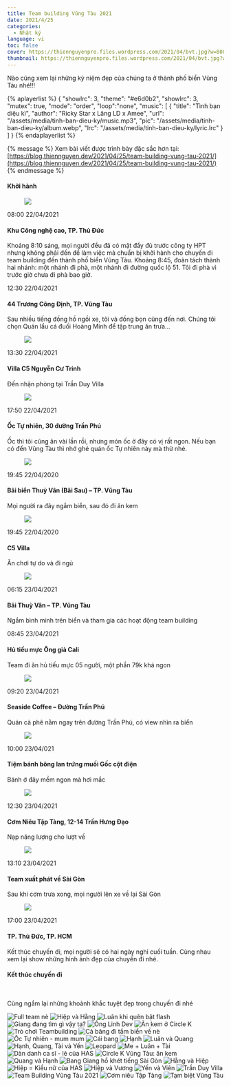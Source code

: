 ```yaml
---
title: Team building Vũng Tàu 2021
date: 2021/4/25
categories:
  - Nhật ký
language: vi
toc: false
cover: https://thiennguyenpro.files.wordpress.com/2021/04/bvt.jpg?w=800
thumbnail: https://thiennguyenpro.files.wordpress.com/2021/04/bvt.jpg?w=300
---
```


Nào cũng xem lại những kỷ niệm đẹp của chúng ta ở thành phố biển Vũng Tàu nhé!!!

{% aplayerlist %}
{
    "showlrc": 3,
    "theme": "#e6d0b2",
    "showlrc": 3,
    "mutex": true,
    "mode": "order",
    "loop":"none",
    "music": [
        {
            "title": "Tình bạn diệu kì",
            "author": "Ricky Star x Lăng LD x Amee",
            "url": "/assets/media/tinh-ban-dieu-ky/music.mp3",
            "pic": "/assets/media/tinh-ban-dieu-ky/album.webp",
            "lrc": "/assets/media/tinh-ban-dieu-ky/lyric.lrc"
        }
    ]
}
{% endaplayerlist %}

{% message %}
  Xem bài viết được trình bày đặc sắc hơn tại: [https://blog.thiennguyen.dev/2021/04/25/team-building-vung-tau-2021/](https://blog.thiennguyen.dev/2021/04/25/team-building-vung-tau-2021/)
{% endmessage %}

<!-- more -->

<div class="card-content">
   <h4 class="tag is-primary">Khởi hành</h4>
   <div class="timeline">
      <article class="media">
         <figure class="media-left image is-64x64">
              <a class="gallery-item" href="https://thiennguyen.icu/wp-content/uploads/2021/04/Team-building-Vung-Tau-2021-000.jpg"><img src="https://thiennguyenpro.files.wordpress.com/2021/08/team-building-vung-tau-2021-000.jpg?w=128"></a>
          </figure>
         <div class="media-content">
            <p class="title"><time datetime="2021-04-22T08:00:00.000Z">08:00 22/04/2021</time></p>
            <h4>Khu Công nghệ cao, TP. Thủ Đức</h4>
            <p>
              Khoảng 8:10 sáng, mọi người đều đã có mặt đầy đủ trước công ty HPT nhưng không phải đến để làm việc mà chuẩn bị khởi hành cho chuyến đi team building đến thành phố biển Vũng Tàu. Khoảng 8:45, đoàn tách thành hai nhánh: một nhánh đi phà, một nhánh đi đường quốc lộ 51. Tôi đi phà vì trước giờ chưa đi phà bao giờ.
            </p>
         </div>
      </article>
      <article class="media">
         <div class="media-content">
            <p class="title"><time datetime="2021-04-22T12:30:00.000Z">12:30 22/04/2021</p>
            <h4>44 Trương Công Định, TP. Vũng Tàu</h4>
            <p>
              Sau nhiều tiếng đồng hồ ngồi xe, tôi và đồng bọn cũng đến nơi. Chúng tôi chọn Quán lẩu cá đuối Hoàng Minh để tập trung ăn trưa…
            </p>
         </div>
      </article>
      <article class="media">
         <figure class="media-left image is-64x64">
              <a class="gallery-item" href="https://blog.thiennguyen.icu/wp-content/uploads/2021/04/DSC087581-min-768x512.jpg"><img src="https://thiennguyenpro.files.wordpress.com/2021/08/dsc087581-min-768x512-1.jpg?w=128"></a>
          </figure>
         <div class="media-content">
            <p class="title"><time datetime="2021-04-22T13:30:00.000Z">13:30 22/04/2021</time></p>
            <h4>Villa C5 Nguyễn Cư Trinh</h4>
            <p>
              Đến nhận phòng tại Trần Duy Villa
            </p>
         </div>
      </article>
       <article class="media">
         <figure class="media-left image is-64x64">
              <a class="gallery-item" href="https://blog.thiennguyen.icu/wp-content/uploads/2021/04/Team-building-Vung-Tau-2021-Oc-Tu-Nhien-768x512.jpg"><img src="https://thiennguyenpro.files.wordpress.com/2021/08/team-building-vung-tau-2021-oc-tu-nhien-768x512-1.jpg?w=128"></a>
          </figure>
         <div class="media-content">
            <p class="title"><time datetime="2021-04-22T17:50:00.000Z">17:50 22/04/2021</time></p>
            <h4>Ốc Tự nhiên, 30 đường Trần Phú</h4>
            <p>
              Ốc thì tôi cũng ăn vài lần rồi, nhưng món ốc ở đây có vị rất ngon. Nếu bạn có đến Vũng Tàu thì nhớ ghé quán ốc Tự nhiên này mà thử nhé.
            </p>
         </div>
      </article>
      <article class="media">
         <figure class="media-left image is-64x64">
            <a class="gallery-item" href="https://blog.thiennguyen.icu/wp-content/uploads/2021/04/Team-building-Vung-Tau-2021-Bai-Sau-768x512.jpg"><img src="https://thiennguyenpro.files.wordpress.com/2021/08/team-building-vung-tau-2021-bai-sau-768x512-1.jpg?w=128"></a>
         </figure>
         <div class="media-content">
            <p class="title"><time datetime="2021-04-22T19:45:00.000Z">19:45 22/04/2020</time></p>
            <h4>Bãi biển Thuỳ Vân (Bãi Sau) – TP. Vũng Tàu</h4>
            <p>
            Mọi người ra đây ngắm biển, sau đó đi ăn kem
            </p>
         </div>
      </article>
      <article class="media">
         <figure class="media-left image is-64x64">
            <a class="gallery-item" href="https://blog.thiennguyen.icu/wp-content/uploads/2021/04/team-building-vung-tau-2021-song-bai-villa-c5-min-768x511.jpg"><img src="https://thiennguyenpro.files.wordpress.com/2021/08/team-building-vung-tau-2021-song-bai-villa-c5-min-768x511-1.jpg?w=128"></a>
         </figure>
         <div class="media-content">
            <p class="title"><time datetime="2021-04-22T19:45:00.000Z">19:45 22/04/2020</time></p>
            <h4>C5 Villa</h4>
            <p>
            Ăn chơi tự do và đi ngủ
            </p>
         </div>
      </article>
      <article class="media">
         <figure class="media-left image is-64x64">
            <a class="gallery-item" href="https://blog.thiennguyen.icu/wp-content/uploads/2021/04/team-building-vung-tau-2021-tro-choi-01-w800-768x512.jpg"><img src="https://thiennguyenpro.files.wordpress.com/2021/08/team-building-vung-tau-2021-tro-choi-01-w800-768x512-1.jpg?w=128"></a>
         </figure>
         <div class="media-content">
            <p class="title"><time datetime="2021-04-23T06:15:00.000Z">06:15 23/04/2021</time></p>
            <h4>Bãi Thuỳ Vân – TP. Vũng Tàu</h4>
            <p>
            Ngắm bình minh trên biển và tham gia các hoạt động team building
            </p>
         </div>
      </article>
      <article class="media">
         <div class="media-content">
            <p class="title"><time datetime="2021-04-23T08:45:00.000Z">08:45 23/04/2021</time></p>
            <h4>Hủ tiếu mực Ông già Cali</h4>
            <p>
            Team đi ăn hủ tiếu mực 05 người, một phần 79k khá ngon
            </p>
         </div>
      </article>
      <article class="media">
         <figure class="media-left image is-64x64">
            <a class="gallery-item" href="https://blog.thiennguyen.dev/wp-content/uploads/2021/04/seaside-coffee-vung-tau-768x576.jpg"><img src="https://thiennguyenpro.files.wordpress.com/2021/08/seaside-coffee-vung-tau-768x576-1.jpg?w=128"></a>
         </figure>
         <div class="media-content">
            <p class="title"><time datetime="2021-04-23T09:20:00.000Z">09:20 23/04/2021</time></p>
            <h4>Seaside Coffee – Đường Trần Phú</h4>
            <p>
            Quán cà phê nằm ngay trên đường Trần Phú, có view nhìn ra biển
            </p>
         </div>
      </article>
      <article class="media">
         <figure class="media-left image is-64x64">
            <a class="gallery-item" href="https://blog.thiennguyen.dev/wp-content/uploads/2021/04/Goc-cot-dien-TP-vung-tau-768x576.jpg"><img src="https://thiennguyenpro.files.wordpress.com/2021/08/goc-cot-dien-tp-vung-tau-768x576-1.jpg?w=128"></a>
         </figure>
         <div class="media-content">
            <p class="title"><time datetime="2021-04-23T10:00:00.000Z">10:00 23/04/021</time></p>
            <h4>Tiệm bánh bông lan trứng muối Gốc cột điện</h4>
            <p>
            Bánh ở đây mềm ngon mà hơi mắc
            </p>
         </div>
      </article>
      <article class="media">
         <figure class="media-left image is-64x64">
            <a class="gallery-item" href="https://blog.thiennguyen.dev/wp-content/uploads/2021/04/DSC09228-768x512.jpg"><img src="https://thiennguyenpro.files.wordpress.com/2021/08/dsc09228-768x512-1.jpg?w=128"></a>
         </figure>
         <div class="media-content">
            <p class="title"><time datetime="2021-04-23T12:30:00.000Z">12:30 23/04/2021</time></p>
            <h4>Cơm Niêu Tập Tàng, 12-14 Trần Hưng Đạo</h4>
            <p>
            Nạp năng lượng cho lượt về
            </p>
         </div>
      </article>
      <article class="media">
         <figure class="media-left image is-64x64">
            <a class="gallery-item" href="https://blog.thiennguyen.dev/wp-content/uploads/2021/04/DSC09249-768x512.jpg"><img src="https://thiennguyenpro.files.wordpress.com/2021/04/dsc09249.jpg?w=128"></a>
         </figure>
         <div class="media-content">
            <p class="title"><time datetime="2021-04-23T13:10:00.000Z">13:10 23/04/2021</time></p>
            <h4>Team xuất phát về Sài Gòn</h4>
            <p>
            Sau khi cơm trưa xong, mọi người lên xe về lại Sài Gòn
            </p>
         </div>
      </article>
      <article class="media">
         <figure class="media-left image is-64x64">
            <a class="gallery-item" href="https://blog.thiennguyen.dev/wp-content/uploads/2021/04/BVT-720x404.jpg"><img src="https://blog.thiennguyen.dev/wp-content/uploads/2021/04/BVT-720x404.jpg?w=128"></a>
         </figure>
         <div class="media-content">
            <p class="title"><time datetime="2021-04-23T17:00:00.000Z">17:00 23/04/2021</time></p>
            <h4>TP. Thủ Đức, TP. HCM</h4>
            <p>
            Kết thúc chuyến đi, mọi người sẽ có hai ngày nghỉ cuối tuần. Cùng nhau xem lại show những hình ảnh đẹp của chuyến đi nhé.
            </p>
         </div>
      </article>
      <article class="media">
         <h4 class="tag is-danger">Kết thúc chuyến đi</h4>
      </article>
   </div>
   <br />
</div>


Cùng ngắm lại những khoảnh khắc tuyệt đẹp trong chuyến đi nhé
<div class="justified-gallery">

![Full team nè](https://thiennguyenpro.files.wordpress.com/2021/04/dsc09080-1.jpg?w=800)
![Hiệp và Hằng](https://thiennguyenpro.files.wordpress.com/2021/04/dsc09068.jpg?w=800)
![Luân khi quên bật flash](https://thiennguyenpro.files.wordpress.com/2021/04/dsc09073.jpg?w=800)
![Giang đang tìm gì vậy ta?](https://thiennguyenpro.files.wordpress.com/2021/04/dsc09075-1.jpg?w=800)
![Ông Linh Dev](https://thiennguyenpro.files.wordpress.com/2021/04/dsc09078-1.jpg?w=800)
![Ăn kem ở Circle K](https://thiennguyenpro.files.wordpress.com/2021/04/dsc08849.jpg?w=800)
![Trò chơi Teambuilding](https://thiennguyenpro.files.wordpress.com/2021/04/20210423_070007.jpg?w=800)
![Cả băng đi tắm biển về nè](https://thiennguyenpro.files.wordpress.com/2021/04/20210423_073839.jpg?w=800)
![Ốc Tự nhiên - mum mum](https://thiennguyenpro.files.wordpress.com/2021/04/dsc08777.jpg?w=800)
![Cái bang](https://thiennguyenpro.files.wordpress.com/2021/04/dsc08743.jpg?w=800)
![Hạnh](https://thiennguyenpro.files.wordpress.com/2021/04/dsc08744-1.jpg?w=800)
![Luân và Quang](https://thiennguyenpro.files.wordpress.com/2021/04/dsc08892.jpg?w=800)
![Hạnh, Quang, Tài và Yến](https://thiennguyenpro.files.wordpress.com/2021/04/dsc08828.jpg?w=800)
![Leopard](https://thiennguyenpro.files.wordpress.com/2021/04/dsc08826.jpg?w=800)
![Me + Luân + Tài](https://thiennguyenpro.files.wordpress.com/2021/04/dsc08861.jpg?w=800)
![Dàn danh ca sĩ - lẻ của HAS](https://thiennguyenpro.files.wordpress.com/2021/04/dsc08946.jpg?w=800)
![Circle K Vũng Tàu: ăn kem](https://thiennguyenpro.files.wordpress.com/2021/04/dsc08887.jpg?w=800)
![Quang và Hạnh](https://thiennguyenpro.files.wordpress.com/2021/04/dsc09221.jpg?w=800)
![Bang Giang hồ khét tiếng Sài Gòn](https://thiennguyenpro.files.wordpress.com/2021/04/dsc08982.jpg?w=800)
![Hằng và Hiệp](https://thiennguyenpro.files.wordpress.com/2021/04/dsc09067-2.jpg?w=800)
![Hiệp = Kiều nữ của HAS](https://thiennguyenpro.files.wordpress.com/2021/04/dsc09144.jpg?w=800)
![Hiệp và Vương](https://thiennguyenpro.files.wordpress.com/2021/04/dsc08769.jpg?w=800)
![Yến và Viên](https://thiennguyenpro.files.wordpress.com/2021/04/dsc08809.jpg?w=800)
![Trần Duy Villa](https://thiennguyenpro.files.wordpress.com/2021/04/dsc08953.jpg?w=800)
![Team Building Vũng Tàu 2021](https://thiennguyenpro.files.wordpress.com/2021/04/dsc09208.jpg?w=800)
![Cơm niêu Tập Tàng](https://thiennguyenpro.files.wordpress.com/2021/04/dsc09228.jpg?w=800)
![Tạm biệt Vũng Tàu](https://thiennguyenpro.files.wordpress.com/2021/04/dsc09249.jpg?w=800)

</div>
